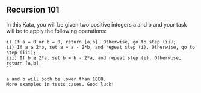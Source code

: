 ## Recursion 101

In this Kata, you will be given two positive integers a and b and your task will be to apply the following operations:
```
i) If a = 0 or b = 0, return [a,b]. Otherwise, go to step (ii);
ii) If a ≥ 2*b, set a = a - 2*b, and repeat step (i). Otherwise, go to step (iii);
iii) If b ≥ 2*a, set b = b - 2*a, and repeat step (i). Otherwise, return [a,b].
``

a and b will both be lower than 10E8.
More examples in tests cases. Good luck!


